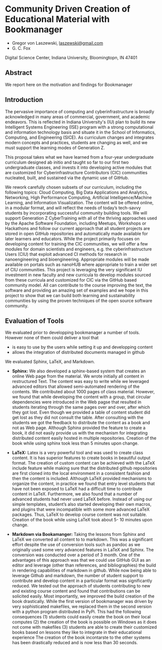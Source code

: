# Community Driven Creation of Educational Material with Bookmanager

* Gregor von Laszewski, laszewski@gmail.com
* G. C. Fox

Digital Science Center, Indiana University, Bloomingtopn, IN 47401

## Abstract

We report here on the motivation and findings for Bookmanager

## Introduction

The pervasive importance of computing and cyberinfrastructure is broadly acknowledged in many areas of commercial, government, and academic endeavors. This is reflected in Indiana University's (IU) plan to build its new Intelligent Systems Engineering (ISE) program with a strong computational and information technology basis and situate it in the School of Informatics, Computing, and Engineering (SICE). As curriculum changes and integrates modern concepts and practices, students are changing as well, and we must support the learning modes of Generation Z.

This proposal takes what we have learned from a four-year undergraduate curriculum designed ab initio and taught so far to our first two undergraduate classes, and invests it into developing active modules that are customized for Cyberinfrastructure Contributors (CIC) communities nucleated, built, and sustained via the dynamic use of GitHub.

We rework carefully chosen subsets of our curriculum, including the following topics: Cloud Computing, Big Data Applications and Analytics, Networking, High Performance Computing, Artificial Intelligence/Machine Learning, and Information Visualization. The content will be offered online, in a modular format, and will reflect the needs of today’s tech-savvy students by incorporating successful community building tools. We will support Generation Z CyberTraining with all of the thriving approaches used by the Apache Software Foundation, including Meetups, Workshops or Hackathons and follow our current approach that all student projects are stored in open GitHub repositories and automatically made available for later learners and educators. While the project primarily focuses on developing content for training the CIC communities, we will offer a few modules for domain scientists and engineers, e.g. the cyberinfrastructure Users (CIU) that exploit advanced CI methods for research in nanoengineering and bioengineering. Appropriate modules will be made available on portals such as nanoHUB where appropriate to train a wider set of CIU communities. This project is leveraging the very significant IU investment in new faculty and new curricula to develop modules sourced from these curricula and customized for CIC via the GitHub based community model. All can contribute to the course improving the text, the software and providing an amazing set of examples and we hope in this project to show that we can build both learning and sustainability communities by using the proven techniques of the open source software community.


## Evaluation of Tools

We evaluated prior to developping bookmanager a number of tools. However
none of them could deliver a tool that

* is easy to use by the users while setting it up and developping content
* allows the integration of distributed documents managed in github


We evaluated Sphinx, LaTeX, and Markdown.

* **Sphinx:** We also developed a sphinx-based system that creates an
  online Web page from the material. We wrote initially all content in
  restructured Text. The content was easy to write while we leveraged
  advanced editors that allowed semi-automated rendering of the
  contents.  We contributed about 1000 pages of class
  material. However, we found that while developing the content with a
  group, that circular dependencies were introduced in the Web pagse
  that resulted in students iterating through the same pages over and
  over, after which they got lost. Even though we provided a table of
  content student did get lost as they did not consult the
  table. After consulting with the students we got the feedback to
  distribute the content as a book and not as Web page. Although
  Sphinx provided the feature to create a book, it did not easily
  provide us with the mechanism for integrating distributed content
  easily hosted in multiple repositories. Creation of the book while
  using sphinx took less than 5 minutes upon change.

* **LaTeX:** Latex is a very powerful tool and was used to create class
  content. It is has superior features to create books in beautiful
  output format. The creation of custom content can be achieved with
  the LaTeX include feature while making sure that the distributed
  github repositories are first cloned into the local environment in a
  consistent fashion and then the content is included. Although LaTeX
  provided mechanisms to organize the content, in practice we found
  that entry level students that have not been exposed to LaTeX had a
  difficult time to contribute content in LaTeX. Furthermore, we also
  found that a number of advanced students had never used LaTeX
  before. Instead of using our simple templates, student’s also
  started developing their own macros, and plugins that were
  incompatible with some more advanced LaTeX packages. Thus, LaTeX to
  develop course content was not suitable.  Creation of the book while
  using LaTeX took about 5- 10 minutes upon change.

* **Markdown via Bookamanger:** Taking the lessons from Sphinx and
  LaTeX we converted all content to to markdown. This was a
  significant effort despite the use of conversion tools such as
  pandoc as we originally used some very advanced features in LaTeX
  and Sphinx. The conversion was conducted over a period of 3
  month. One of the advantages of this approach was that we could use
  GitHub GUI as an editor and leverage (other than references, and
  bibliographies) the build in rendering capabilities of markdown in
  github. While now being able to leverage Github and markdown, the
  number of student support to contribute and develop content in a
  particular format was significantly reduced. We tested out the
  approach of students contributing to new and existing course content
  and found that contributions can be solicited easily. Most
  importantly, we improved the build creation of the book
  drastically. While the first version of bookmanager was driven by
  very sophisticated makefiles, we replaced them in the second version
  with a python program distributed in PyPi.  This had the following
  consequences (1) students could easily create the book on their
  local computes (2) the creation of the book is possible on Windows
  as it does not come with makefiles (3) students are able to create
  their customized books based on lessons they like to integrate in
  their educational experience The creation of the book incontarste to
  the other systems has been drastically reduced and is now less than
  30 seconds.
